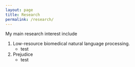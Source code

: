 ```yaml
---
layout: page
title: Research
permalink: /research/
---
```


My main research interest include

1. Low-resource biomedical natural language processing.
   * test
2. Prejudice
   * test
